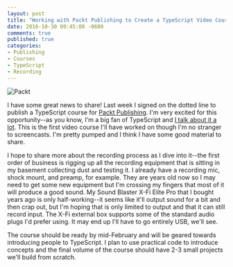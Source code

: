 ```yaml
---
layout: post
title: "Working with Packt Publishing to Create a TypeScript Video Course"
date: 2016-10-30 09:45:00 -0600
comments: true
published: true
categories:
- Publishing
- Courses
- TypeScript
- Recording
---
```


![Packt](https://cloud.githubusercontent.com/assets/563819/19837411/1ccc4910-9e87-11e6-8d0a-7d5b17711785.png)

I have some great news to share! Last week I signed on the dotted line to publish a TypeScript course for [Packt Publishing](http://packtpub.com). I'm very excited for this opportunity--as you know, I'm a big fan of TypeScript and [I talk about it a lot](http://kamranicus.com/presentations). This is the first video course I'll have worked on though I'm no stranger to screencasts. I'm pretty pumped and I think I have some good material to share.

I hope to share more about the recording process as I dive into it--the first order of business is rigging up all the recording equipment that is sitting in my basement collecting dust and testing it. I already have a recording mic, shock mount, and preamp, for example. They are years old now so I may need to get some new equipment but I'm crossing my fingers that most of it will produce a good sound. My Sound Blaster X-Fi Elite Pro that I bought years ago is only half-working--it seems like it'll output sound for a bit and then crap out, but I'm hoping that is only limited to output and that it can still record input. The X-Fi external box supports some of the standard audio plugs I'd prefer using. It may end up I'll have to go entirely USB, we'll see.

The course should be ready by mid-February and will be geared towards introducing people to TypeScript. I plan to use practical code to introduce concepts and the final volume of the course should have 2-3 small projects we'll build from scratch.
